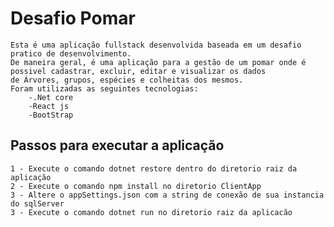 # Desafio Pomar

    Esta é uma aplicação fullstack desenvolvida baseada em um desafio pratico de desenvolvimento.
    De maneira geral, é uma aplicação para a gestão de um pomar onde é possivel cadastrar, excluir, editar e visualizar os dados
    de Árvores, grupos, espécies e colheitas dos mesmos.
    Foram utilizadas as seguintes tecnologias:
        -.Net core
        -React js
        -BootStrap
    
## Passos para executar a aplicação
    1 - Execute o comando dotnet restore dentro do diretorio raiz da aplicação
    2 - Execute o comando npm install no diretorio ClientApp
    3 - Altere o appSettings.json com a string de conexão de sua instancia do sqlServer
    3 - Execute o comando dotnet run no diretorio raiz da aplicacão